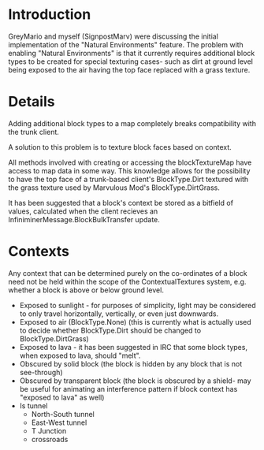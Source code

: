 # Introduction #

GreyMario and myself (SignpostMarv) were discussing the initial implementation of the "Natural Environments" feature. The problem with enabling "Natural Environments" is that it currently requires additional block types to be created for special texturing cases- such as dirt at ground level being exposed to the air having the top face replaced with a grass texture.


# Details #
Adding additional block types to a map completely breaks compatibility with the trunk client.

A solution to this problem is to texture block faces based on context.

All methods involved with creating or accessing the blockTextureMap have access to map data in some way. This knowledge allows for the possibility to have the top face of a trunk-based client's BlockType.Dirt textured with the grass texture used by Marvulous Mod's BlockType.DirtGrass.

It has been suggested that a block's context be stored as a bitfield of values, calculated when the client recieves an InfiniminerMessage.BlockBulkTransfer update.

# Contexts #
Any context that can be determined purely on the co-ordinates of a block need not be held within the scope of the ContextualTextures system, e.g. whether a block is above or below ground level.

  * Exposed to sunlight - for purposes of simplicity, light may be considered to only travel horizontally, vertically, or even just downwards.
  * Exposed to air (BlockType.None) (this is currently what is actually used to decide whether BlockType.Dirt should be changed to BlockType.DirtGrass)
  * Exposed to lava - it has been suggested in IRC that some block types, when exposed to lava, should "melt".
  * Obscured by solid block (the block is hidden by any block that is not see-through)
  * Obscured by transparent block (the block is obscured by a shield- may be useful for animating an interference pattern if block context has "exposed to lava" as well)
  * Is tunnel
    * North-South tunnel
    * East-West tunnel
    * T Junction
    * crossroads